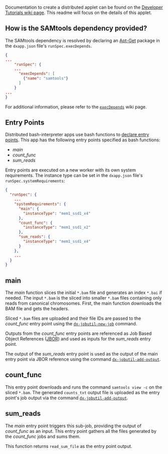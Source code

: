 Documentation to create a distributed applet can be found on the [Developer Tutorials wiki page](https://wiki.dnanexus.com/Developer-Tutorials/Parallelize-Your-App). This readme will focus on the details of this applet.

## How is the SAMtools dependency provided?
The SAMtools dependency is resolved by declaring an [Apt-Get](https://help.ubuntu.com/14.04/serverguide/apt-get.html) package in the `dxapp.json` file's `runSpec.execDepends`.
```json
{
...
    "runSpec": {
  	...
      "execDepends": [
        {"name": "samtools"}
      ]
    }
...
}
```
For additional information, please refer to the [`execDepends`](https://wiki.dnanexus.com/Execution-Environment-Reference#Software-Packages) wiki page.

## Entry Points
Distributed bash-interpreter apps use bash functions to [declare entry points](https://wiki.dnanexus.com/Developer-Tutorials/Parallelize-Your-App#Adding-Entry-Points-to-Your-Code). This app has the following entry points specified as bash functions:

* *main* 
* *count_func*
* *sum_reads*

Entry points are executed on a new worker with its own system requirements. The instance type can be set in the `dxapp.json` file's `runSpec.systemRequirements`:
```json
{
  "runSpec": {
    ...
    "systemRequirements": {
      "main": {
        "instanceType": "mem1_ssd1_x4"
      },
      "count_func": {
        "instanceType": "mem1_ssd1_x2"
      },
      "sum_reads": {
        "instanceType": "mem1_ssd1_x4"
      }
    },
    ...
  }
}
```
## main
The *main* function slices the initial `*.bam` file and generates an index `*.bai` if needed. The input `*.bam` is the sliced into smaller `*.bam` files containing only reads from canonical chromosomes. First, the main function downloads the BAM file and gets the headers.
<!-- SECTION: Downloading inputs and get chromosomes list from headers -->

Sliced `*.bam` files are uploaded and their file IDs are passed to the *count_func* entry point using the [`dx-jobutil-new-job`](https://wiki.dnanexus.com/Helpstrings-of-SDK-Command-Line-Utilities#dx-jobutil-new-job) command.
<!-- SECTION: Split bam into multiple chromosomes and send as input to sam_count subjob -->


Outputs from the *count_func* entry points are referenced as Job Based Object References ([JBOR](https://wiki.dnanexus.com/API-Specification-v1.0.0/Job-Input-and-Output#Job-Dependencies)) and used as inputs for the *sum_reads* entry point.
<!-- SECTION: Gather output of count jobs and write to result file -->

The output of the *sum_reads* entry point is used as the output of the main entry point via JBOR reference using the command [`dx-jobutil-add-output`](https://wiki.dnanexus.com/Helpstrings-of-SDK-Command-Line-Utilities#dx-jobutil-add-output).
<!-- Upload chromosome_results.txt from sum_reads subjob as job output -->

## count_func
This entry point downloads and runs the command `samtools view -c` on the sliced `*.bam`. The generated `counts_txt` output file is uploaded as the entry point's job output via the command [`dx-jobutil-add-output`](https://wiki.dnanexus.com/Helpstrings-of-SDK-Command-Line-Utilities#dx-jobutil-add-output).
<!-- FUNCTION: count_func -->

## sum_reads
The *main* entry point triggers this sub-job, providing the output of *count_func* as an input. This entry point gathers all the files generated by the *count_func* jobs and sums them.

This function returns `read_sum_file` as the entry point output.
<!-- FUNCTION: sum_reads -->
